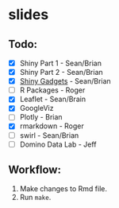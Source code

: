 # slides

## Todo:

- [x] Shiny Part 1 - Sean/Brian
- [x] Shiny Part 2 - Sean/Brian
- [x] [Shiny Gadgets](http://shiny.rstudio.com/articles/gadgets.html) - Sean/Brian
- [ ] R Packages - Roger
- [x] Leaflet - Sean/Brain
- [x] GoogleViz
- [ ] Plotly - Brian
- [x] rmarkdown - Roger
- [ ] swirl - Sean/Brian
- [ ] Domino Data Lab - Jeff

## Workflow:

1. Make changes to Rmd file.
2. Run `make`.